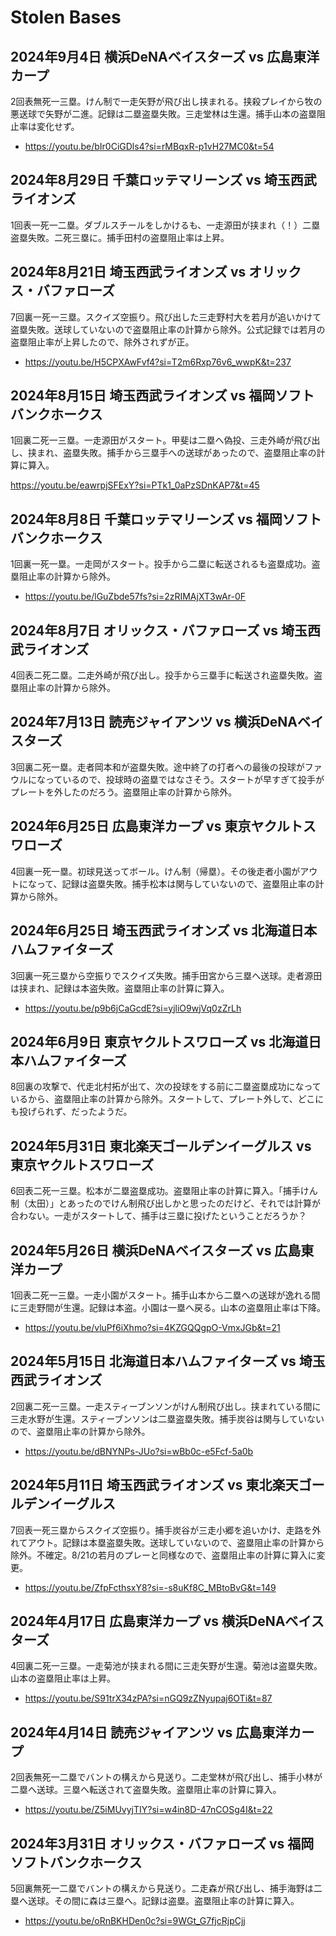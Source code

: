 # Stolen Bases

## 2024年9月4日 横浜DeNAベイスターズ vs 広島東洋カープ

2回表無死一三塁。けん制で一走矢野が飛び出し挟まれる。挟殺プレイから牧の悪送球で矢野が二進。記録は二塁盗塁失敗。三走堂林は生還。捕手山本の盗塁阻止率は変化せず。

- https://youtu.be/bIr0CiGDls4?si=rMBqxR-p1vH27MC0&t=54

## 2024年8月29日 千葉ロッテマリーンズ vs 埼玉西武ライオンズ

1回表一死一二塁。ダブルスチールをしかけるも、一走源田が挟まれ（！）二塁盗塁失敗。二死三塁に。捕手田村の盗塁阻止率は上昇。

## 2024年8月21日 埼玉西武ライオンズ vs オリックス・バファローズ

7回裏一死一三塁。スクイズ空振り。飛び出した三走野村大を若月が追いかけて盗塁失敗。送球していないので盗塁阻止率の計算から除外。公式記録では若月の盗塁阻止率が上昇したので、除外されずが正。

- https://youtu.be/H5CPXAwFvf4?si=T2m6Rxp76v6_wwpK&t=237

## 2024年8月15日 埼玉西武ライオンズ vs 福岡ソフトバンクホークス

1回裏二死一三塁。一走源田がスタート。甲斐は二塁へ偽投、三走外崎が飛び出し、挟まれ、盗塁失敗。捕手から三塁手への送球があったので、盗塁阻止率の計算に算入。

https://youtu.be/eawrpjSFExY?si=PTk1_0aPzSDnKAP7&t=45

## 2024年8月8日 千葉ロッテマリーンズ vs 福岡ソフトバンクホークス

1回裏一死一塁。一走岡がスタート。投手から二塁に転送されるも盗塁成功。盗塁阻止率の計算から除外。

- https://youtu.be/lGuZbde57fs?si=2zRIMAjXT3wAr-0F

## 2024年8月7日 オリックス・バファローズ vs 埼玉西武ライオンズ

4回表二死二塁。二走外崎が飛び出し。投手から三塁手に転送され盗塁失敗。盗塁阻止率の計算から除外。

## 2024年7月13日 読売ジャイアンツ vs 横浜DeNAベイスターズ

3回裏二死一塁。走者岡本和が盗塁失敗。途中終了の打者への最後の投球がファウルになっているので、投球時の盗塁ではなさそう。スタートが早すぎて投手がプレートを外したのだろう。盗塁阻止率の計算から除外。

## 2024年6月25日 広島東洋カープ vs 東京ヤクルトスワローズ

4回裏一死一塁。初球見送ってボール。けん制（帰塁）。その後走者小園がアウトになって、記録は盗塁失敗。捕手松本は関与していないので、盗塁阻止率の計算から除外。

## 2024年6月25日 埼玉西武ライオンズ vs 北海道日本ハムファイターズ

3回裏一死三塁から空振りでスクイズ失敗。捕手田宮から三塁へ送球。走者源田は挟まれ、記録は本盗失敗。盗塁阻止率の計算に算入。

- https://youtu.be/p9b6jCaGcdE?si=yjliO9wjVq0zZrLh

## 2024年6月9日 東京ヤクルトスワローズ vs 北海道日本ハムファイターズ

8回裏の攻撃で、代走北村拓が出て、次の投球をする前に二塁盗塁成功になっているから、盗塁阻止率の計算から除外。スタートして、プレート外して、どこにも投げられず、だったようだ。

## 2024年5月31日 東北楽天ゴールデンイーグルス vs 東京ヤクルトスワローズ

6回表二死一三塁。松本が二塁盗塁成功。盗塁阻止率の計算に算入。「捕手けん制（太田）」とあったのでけん制飛び出しかと思ったのだけど、それでは計算が合わない。一走がスタートして、捕手は三塁に投げたということだろうか？

## 2024年5月26日 横浜DeNAベイスターズ vs 広島東洋カープ

1回表二死一三塁。一走小園がスタート。捕手山本から二塁への送球が逸れる間に三走野間が生還。記録は本盗。小園は一塁へ戻る。山本の盗塁阻止率は下降。

- https://youtu.be/vluPf6iXhmo?si=4KZGQQgpO-VmxJGb&t=21

## 2024年5月15日 北海道日本ハムファイターズ vs 埼玉西武ライオンズ

2回裏二死一三塁。一走スティーブンソンがけん制飛び出し。挟まれている間に三走水野が生還。スティーブンソンは二塁盗塁失敗。捕手炭谷は関与していないので、盗塁阻止率の計算から除外。

- https://youtu.be/dBNYNPs-JUo?si=wBb0c-e5Fcf-5a0b

## 2024年5月11日 埼玉西武ライオンズ vs 東北楽天ゴールデンイーグルス

7回表一死三塁からスクイズ空振り。捕手炭谷が三走小郷を追いかけ、走路を外れてアウト。記録は本塁盗塁失敗。送球していないので、盗塁阻止率の計算から除外。不確定。8/21の若月のプレーと同様なので、盗塁阻止率の計算に算入に変更。

- https://youtu.be/ZfpFcthsxY8?si=-s8uKf8C_MBtoBvG&t=149

## 2024年4月17日 広島東洋カープ vs 横浜DeNAベイスターズ

4回裏二死一三塁。一走菊池が挟まれる間に三走矢野が生還。菊池は盗塁失敗。山本の盗塁阻止率は上昇。

- https://youtu.be/S91trX34zPA?si=nGQ9zZNyupaj6OTi&t=87

## 2024年4月14日 読売ジャイアンツ vs 広島東洋カープ

2回表無死一二塁でバントの構えから見送り。二走堂林が飛び出し、捕手小林が二塁へ送球。三塁へ転送されて盗塁失敗。盗塁阻止率の計算に算入。

- https://youtu.be/Z5iMUvyjTIY?si=w4in8D-47nCOSg4I&t=22

## 2024年3月31日 オリックス・バファローズ vs 福岡ソフトバンクホークス

5回裏無死一二塁でバントの構えから見送り。二走森が飛び出し、捕手海野は二塁へ送球。その間に森は三塁へ。記録は盗塁。盗塁阻止率の計算に算入。

- https://youtu.be/oRnBKHDen0c?si=9WGt_G7fjcRjpCjj

